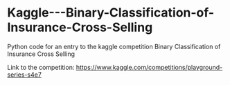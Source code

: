 # Kaggle---Binary-Classification-of-Insurance-Cross-Selling
Python code for an entry to the kaggle competition Binary Classification of Insurance Cross Selling



Link to the competition:
https://www.kaggle.com/competitions/playground-series-s4e7
